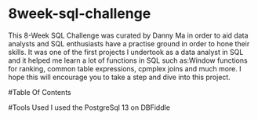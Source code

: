 # 8week-sql-challenge
This 8-Week SQL Challenge was curated by Danny Ma in order to aid data analysts and SQL enthusiasts have a practise ground in order to hone their skills. It was one of the first projects I undertook as a data analyst in SQL and it helped me learn a lot of functions in SQL such as:Window functions for ranking, common table expressions, cpmplex joins and much more. I hope this will encourage you to take a step and dive into this project.

#Table Of Contents


#Tools Used
I used the PostgreSql 13 on DBFiddle
